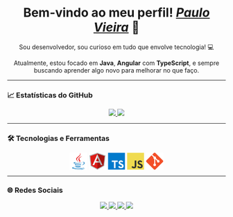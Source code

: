 <div align="center">
  <h1>Bem-vindo ao meu perfil! <a href="https://www.linkedin.com/in/paulo-vieira-9670a9321/" target="_blank"><i>Paulo Vieira</i></a> 🚀</h1>
  <p>Sou desenvolvedor, sou curioso em tudo que envolve tecnologia! 💻</p>
  <p>Atualmente, estou focado em <strong>Java</strong>, <strong>Angular</strong> com <strong>TypeScript</strong>, e sempre buscando aprender algo novo para melhorar no que faço.</p>
</div>

---

### 📈 Estatísticas do GitHub

<div align="center">
  <!-- Estatísticas Gerais -->
  <a href="https://github.com/PauloVieira47?tab=repositories" target="_blank">
    <img height="160em" src="https://github-readme-stats.vercel.app/api?username=PauloVieira47&show_icons=true&theme=radical&include_all_commits=true&count_private=true&custom_title=Minhas%20Estat%C3%ADsticas%20no%20GitHub"/>
  </a>
  <!-- Linguagens Mais Usadas -->
  <a href="https://github.com/PauloVieira47?tab=repositories" target="_blank">
    <img height="160em" src="https://github-readme-stats.vercel.app/api/top-langs/?username=PauloVieira47&layout=compact&langs_count=7&theme=radical&card_width=300&title_color=FF4680"/>
  </a>
</div>

---

### 🛠️ Tecnologias e Ferramentas

<div align="center" valign="top">
  <img align="center" alt="Java" height="40" width="40" src="https://raw.githubusercontent.com/devicons/devicon/master/icons/java/java-original.svg">
  <img align="center" alt="Angular" height="40" width="40" src="https://raw.githubusercontent.com/devicons/devicon/master/icons/angularjs/angularjs-original.svg">
  <img align="center" alt="TypeScript" height="40" width="40" src="https://raw.githubusercontent.com/devicons/devicon/master/icons/typescript/typescript-original.svg">
  <img align="center" alt="JavaScript" height="40" width="40" src="https://raw.githubusercontent.com/devicons/devicon/master/icons/javascript/javascript-original.svg">
  <img align="center" alt="Git" height="40" width="40" src="https://raw.githubusercontent.com/devicons/devicon/master/icons/git/git-original.svg">
</div>

---

### 🌐 Redes Sociais

<div align="center">
  <a href="https://www.instagram.com/paulo_vieira47/" target="_blank">
    <img src="https://img.shields.io/badge/-Instagram-%23E4405F?style=for-the-badge&logo=instagram&logoColor=white" target="_blank">
  </a>
  <a href="https://www.linkedin.com/in/paulo-vieira-9670a9321/" target="_blank">
    <img src="https://img.shields.io/badge/-LinkedIn-%230077B5?style=for-the-badge&logo=linkedin&logoColor=white" target="_blank">
  </a>
  <a href="https://www.facebook.com/100023813533278" target="_blank">
    <img src="https://img.shields.io/badge/-Facebook-%231877F2?style=for-the-badge&logo=facebook&logoColor=white" target="_blank">
  </a>
  <a href="https://twitter.com/PauloVieira47" target="_blank">
    <img src="https://img.shields.io/badge/-Twitter-%231DA1F2?style=for-the-badge&logo=twitter&logoColor=white" target="_blank">
  </a>
</div>
